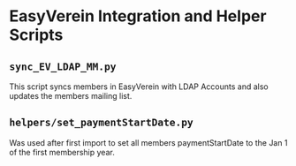 # EasyVerein Integration and Helper Scripts

## `sync_EV_LDAP_MM.py`
This script syncs members in EasyVerein with LDAP Accounts and also updates the members mailing list.

## `helpers/set_paymentStartDate.py`
Was used after first import to set all members paymentStartDate to the Jan 1 of the first membership year.
